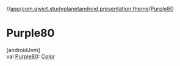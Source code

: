 //[app](../../index.md)/[com.qwict.studyplanetandroid.presentation.theme](index.md)/[Purple80](-purple80.md)

# Purple80

[androidJvm]\
val [Purple80](-purple80.md): [Color](https://developer.android.com/reference/kotlin/androidx/compose/ui/graphics/Color.html)
